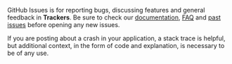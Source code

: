 GitHub Issues is for reporting bugs, discussing features and general feedback in **Trackers**. Be sure to check our [documentation](http://cocoadocs.org/docsets/Trackers), [FAQ](https://github.com/onmyway133/Trackers/wiki/FAQ) and [past issues](https://github.com/onmyway133/Trackers/issues?state=closed) before opening any new issues.

If you are posting about a crash in your application, a stack trace is helpful, but additional context, in the form of code and explanation, is necessary to be of any use.
